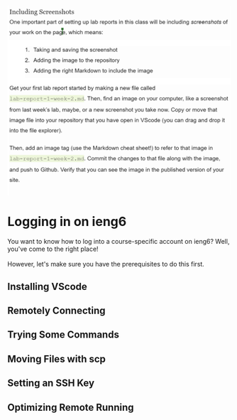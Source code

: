 ![Image](https://github.com/Kathegnosis/cse15l-lab-reports/blob/main/new_screenshot.PNG?raw=true)

# Logging in on ieng6
You want to know how to log into a course-specific account on ieng6? Well, you've come to the right place! 
<br>
<br>
However, let's make sure you have the prerequisites to do this first.
<br>
## Installing VScode

## Remotely Connecting
## Trying Some Commands
## Moving Files with scp
## Setting an SSH Key
## Optimizing Remote Running
